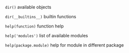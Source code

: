 `dir()`                 available objects

`dir(__builtins__)`     builtin functions

`help(function)`        function help

`help('modules')`        list of available modules

`help(package.module)`  help for module in different package
